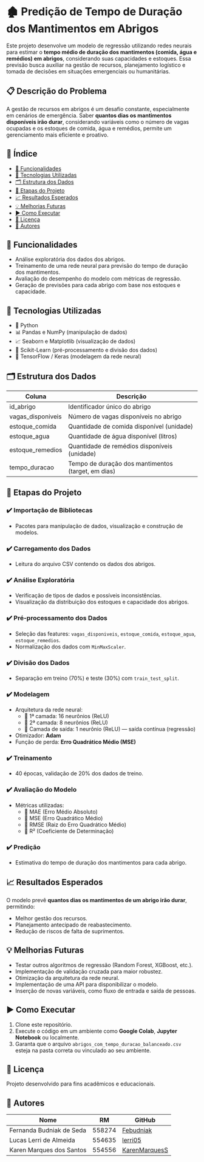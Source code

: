 # 🏚️ Predição de Tempo de Duração dos Mantimentos em Abrigos

Este projeto desenvolve um modelo de regressão utilizando redes neurais para estimar o **tempo médio de duração dos mantimentos (comida, água e remédios) em abrigos**, considerando suas capacidades e estoques. Essa previsão busca auxiliar na gestão de recursos, planejamento logístico e tomada de decisões em situações emergenciais ou humanitárias.

## 📋 Descrição do Problema

A gestão de recursos em abrigos é um desafio constante, especialmente em cenários de emergência. Saber **quantos dias os mantimentos disponíveis irão durar**, considerando variáveis como o número de vagas ocupadas e os estoques de comida, água e remédios, permite um gerenciamento mais eficiente e proativo.

## 📑 Índice

- [🔧 Funcionalidades](#-funcionalidades)
- [🚀 Tecnologias Utilizadas](#-tecnologias-utilizadas)
- [🗂️ Estrutura dos Dados](#-estrutura-dos-dados)
- [🔨 Etapas do Projeto](#-etapas-do-projeto)
- [📈 Resultados Esperados](#-resultados-esperados)
- [💡 Melhorias Futuras](#-melhorias-futuras)
- [▶️ Como Executar](#-como-executar)
- [📜 Licença](#-licença)
- [👥 Autores](#-autores)

## 🔧 Funcionalidades

- Análise exploratória dos dados dos abrigos.
- Treinamento de uma rede neural para previsão do tempo de duração dos mantimentos.
- Avaliação do desempenho do modelo com métricas de regressão.
- Geração de previsões para cada abrigo com base nos estoques e capacidade.

## 🚀 Tecnologias Utilizadas

- 🐍 Python
- 📊 Pandas e NumPy (manipulação de dados)
- 📈 Seaborn e Matplotlib (visualização de dados)
- 🧠 Scikit-Learn (pré-processamento e divisão dos dados)
- 🔗 TensorFlow / Keras (modelagem da rede neural)

## 🗂️ Estrutura dos Dados

| Coluna               | Descrição                                    |
|----------------------|-----------------------------------------------|
| id_abrigo            | Identificador único do abrigo                |
| vagas_disponiveis    | Número de vagas disponíveis no abrigo        |
| estoque_comida       | Quantidade de comida disponível (unidade)    |
| estoque_agua         | Quantidade de água disponível (litros)       |
| estoque_remedios     | Quantidade de remédios disponíveis (unidade) |
| tempo_duracao        | Tempo de duração dos mantimentos (target, em dias) |

## 🔨 Etapas do Projeto

### ✔️ Importação de Bibliotecas
- Pacotes para manipulação de dados, visualização e construção de modelos.

### ✔️ Carregamento dos Dados
- Leitura do arquivo CSV contendo os dados dos abrigos.

### ✔️ Análise Exploratória
- Verificação de tipos de dados e possíveis inconsistências.
- Visualização da distribuição dos estoques e capacidade dos abrigos.

### ✔️ Pré-processamento dos Dados
- Seleção das features: `vagas_disponiveis`, `estoque_comida`, `estoque_agua`, `estoque_remedios`.
- Normalização dos dados com `MinMaxScaler`.

### ✔️ Divisão dos Dados
- Separação em treino (70%) e teste (30%) com `train_test_split`.

### ✔️ Modelagem
- Arquitetura da rede neural:
  - 🔸 1ª camada: 16 neurônios (ReLU)
  - 🔸 2ª camada: 8 neurônios (ReLU)
  - 🔸 Camada de saída: 1 neurônio (ReLU) — saída contínua (regressão)
- Otimizador: **Adam**
- Função de perda: **Erro Quadrático Médio (MSE)**

### ✔️ Treinamento
- 40 épocas, validação de 20% dos dados de treino.

### ✔️ Avaliação do Modelo
- Métricas utilizadas:
  - 🔹 MAE (Erro Médio Absoluto)
  - 🔹 MSE (Erro Quadrático Médio)
  - 🔹 RMSE (Raiz do Erro Quadrático Médio)
  - 🔹 R² (Coeficiente de Determinação)

### ✔️ Predição
- Estimativa do tempo de duração dos mantimentos para cada abrigo.

## 📈 Resultados Esperados

O modelo prevê **quantos dias os mantimentos de um abrigo irão durar**, permitindo:

- Melhor gestão dos recursos.
- Planejamento antecipado de reabastecimento.
- Redução de riscos de falta de suprimentos.

## 💡 Melhorias Futuras

- Testar outros algoritmos de regressão (Random Forest, XGBoost, etc.).
- Implementação de validação cruzada para maior robustez.
- Otimização da arquitetura da rede neural.
- Implementação de uma API para disponibilizar o modelo.
- Inserção de novas variáveis, como fluxo de entrada e saída de pessoas.

## ▶️ Como Executar

1. Clone este repositório.
2. Execute o código em um ambiente como **Google Colab**, **Jupyter Notebook** ou localmente.
3. Garanta que o arquivo `abrigos_com_tempo_duracao_balanceado.csv` esteja na pasta correta ou vinculado ao seu ambiente.

## 📜 Licença

Projeto desenvolvido para fins acadêmicos e educacionais.

## 👥 Autores

| Nome	                    | RM     | GitHub                                      |
|---------------------------|--------|---------------------------------------------|
| Fernanda Budniak de Seda  | 558274 | [Febudniak](https://github.com/Febudniak)   |
| Lucas Lerri de Almeida    | 554635 | [lerri05](https://github.com/lerri05)       |
| Karen Marques dos Santos  | 554556 | [KarenMarquesS](https://github.com/KarenMarquesS) |
